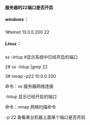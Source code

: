 #### 服务器的22端口是否开启

##### windows：

1\#telnet 10.0.0.200 22

##### Linux：

ss  -lntup  \#显示系统中已经开启的端口

2\#  ss -lntup \|grep 22

3\#  nmap -p22 10.0.0.200

命令：ss   服务器网络连接

-lntup 显示已经开启的端口

命令：nmap 网络扫描命令

-p 22  查看某台机器上面某个端口是否开启 



